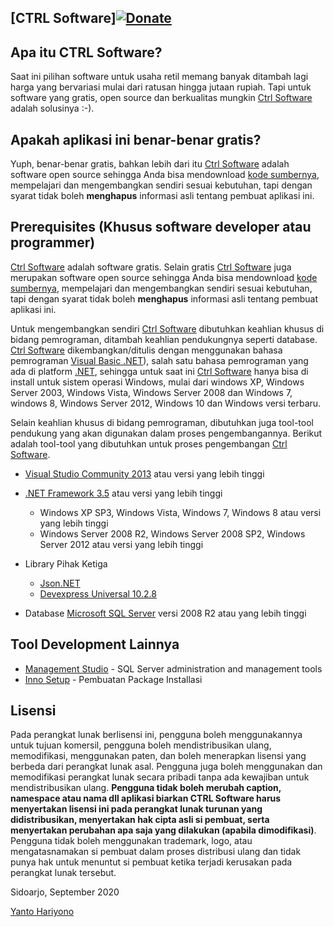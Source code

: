 [CTRL Software][![Donate](https://drive.google.com/uc?id=1xMCT4JG2PnX-8QwXmwIwpxMalKejfQ0h)](https://github.com/mrthx89/CPYH/wiki/Cara-Berkontribusi)
-------------------

Apa itu CTRL Software?
-------------------

Saat ini pilihan software untuk usaha retil memang banyak ditambah lagi harga yang bervariasi mulai dari ratusan hingga jutaan rupiah. Tapi untuk software yang gratis, open source dan berkualitas mungkin [Ctrl Software](https://github.com/mrthx89/CPYH) adalah solusinya :-).

Apakah aplikasi ini benar-benar gratis?
---------------------------------------

Yuph, benar-benar gratis, bahkan lebih dari itu [Ctrl Software](https://github.com/mrthx89/CPYH) adalah software open source sehingga Anda bisa mendownload [kode sumbernya](https://github.com/mrthx89/CPYH/), mempelajari dan mengembangkan sendiri sesuai kebutuhan, tapi dengan syarat tidak boleh **menghapus** informasi asli tentang pembuat aplikasi ini. 

Prerequisites (Khusus software developer atau programmer)
---------------------------------------------------------
[Ctrl Software](https://github.com/mrthx89/CPYH) adalah software gratis. Selain gratis [Ctrl Software](https://github.com/mrthx89/CPYH) juga merupakan software open source sehingga Anda bisa mendownload [kode sumbernya](https://github.com/mrthx89/CPYH/), mempelajari dan mengembangkan sendiri sesuai kebutuhan, tapi dengan syarat tidak boleh **menghapus** informasi asli tentang pembuat aplikasi ini.

Untuk mengembangkan sendiri [Ctrl Software](https://github.com/mrthx89/CPYH) dibutuhkan keahlian khusus di bidang pemrograman, ditambah keahlian pendukungnya seperti database. [Ctrl Software](https://github.com/mrthx89/CPYH) dikembangkan/ditulis dengan menggunakan bahasa pemrograman [Visual Basic .NET](https://id.wikipedia.org/wiki/Visual_Basic_.NET)), salah satu bahasa pemrograman yang ada di platform [.NET](https://en.wikipedia.org/wiki/.NET_Framework), sehingga untuk saat ini [Ctrl Software](https://github.com/mrthx89/CPYH) hanya bisa di install untuk sistem operasi Windows, mulai dari windows XP, Windows Server 2003, Windows Vista, Windows Server 2008 dan Windows 7, windows 8, Windows Server 2012, Windows 10 dan Windows versi terbaru.

Selain keahlian khusus di bidang pemrograman, dibutuhkan juga tool-tool pendukung yang akan digunakan dalam proses pengembangannya. Berikut adalah tool-tool yang dibutuhkan untuk proses pengembangan [Ctrl Software](https://github.com/mrthx89/CPYH).

* [Visual Studio Community 2013](https://www.visualstudio.com/en-us/news/releasenotes/vs2013-community-vs) atau versi yang lebih tinggi
* [.NET Framework 3.5](https://www.microsoft.com/en-us/download/details.aspx?id=17718) atau versi yang lebih tinggi
    * Windows XP SP3, Windows Vista, Windows 7, Windows 8 atau versi yang lebih tinggi
    * Windows Server 2008 R2, Windows Server 2008 SP2, Windows Server 2012 atau versi yang lebih tinggi
* Library Pihak Ketiga
	* [Json.NET](http://www.nuget.org/packages/Newtonsoft.Json/9.0.1)	    	
    * [Devexpress Universal 10.2.8](https://www.devexpress.com/)
	
* Database [Microsoft SQL Server](https://www.microsoft.com/en-us/sql-server/) versi 2008 R2 atau yang lebih tinggi

Tool Development Lainnya
-----------------------------------------------
* [Management Studio](https://docs.microsoft.com/en-us/sql/ssms/sql-server-management-studio-ssms?view=sql-server-ver15) - SQL Server administration and management tools
* [Inno Setup](https://jrsoftware.org/isdl.php) - Pembuatan Package Installasi

Lisensi
-----------------------------------------------

Pada perangkat lunak berlisensi ini, pengguna boleh menggunakannya untuk tujuan komersil, pengguna boleh mendistribusikan ulang, memodifikasi, menggunakan paten, dan boleh menerapkan lisensi yang berbeda dari perangkat lunak asal. Pengguna juga boleh menggunakan dan memodifikasi perangkat lunak secara pribadi tanpa ada kewajiban untuk mendistribusikan ulang. **Pengguna tidak boleh merubah caption, namespace atau nama dll aplikasi biarkan CTRL Software harus menyertakan lisensi ini pada perangkat lunak turunan yang didistribusikan, menyertakan hak cipta asli si pembuat, serta menyertakan perubahan apa saja yang dilakukan (apabila dimodifikasi)**. Pengguna tidak boleh menggunakan trademark, logo, atau mengatasnamakan si pembuat dalam proses distribusi ulang dan tidak punya hak untuk menuntut si pembuat ketika terjadi kerusakan pada perangkat lunak tersebut.

Sidoarjo, September 2020


[Yanto Hariyono](https://www.facebook.com/YantoHariyono)

